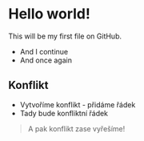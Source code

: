 # Hello world!
This will be my first file on GitHub.
- And I continue
- And once again
## Konflikt
- Vytvoříme konflikt - přidáme řádek
- Tady bude konfliktní řádek
> A pak konflikt zase vyřešíme!

